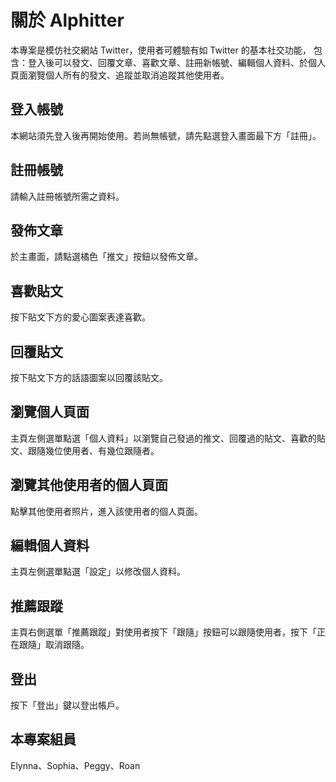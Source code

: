 # 關於 Alphitter

本專案是模仿社交網站 Twitter，使用者可體驗有如 Twitter 的基本社交功能， 包含：登入後可以發文、回覆文章、喜歡文章、註冊新帳號、編輯個人資料、於個人頁面瀏覽個人所有的發文、追蹤並取消追蹤其他使用者。

## 登入帳號

本網站須先登入後再開始使用。若尚無帳號，請先點選登入畫面最下方「註冊」。

## 註冊帳號

請輸入註冊帳號所需之資料。

## 發佈文章

於主畫面，請點選橘色「推文」按鈕以發佈文章。

## 喜歡貼文

按下貼文下方的愛心圖案表達喜歡。

## 回覆貼文

按下貼文下方的話語圖案以回覆該貼文。

## 瀏覽個人頁面

主頁左側選單點選「個人資料」以瀏覽自己發過的推文、回覆過的貼文、喜歡的貼文、跟隨幾位使用者、有幾位跟隨者。

## 瀏覽其他使用者的個人頁面

點擊其他使用者照片，進入該使用者的個人頁面。

## 編輯個人資料

主頁左側選單點選「設定」以修改個人資料。

## 推薦跟蹤

主頁右側選單「推薦跟蹤」對使用者按下「跟隨」按鈕可以跟隨使用者，按下「正在跟隨」取消跟隨。

## 登出

按下「登出」鍵以登出帳戶。

## 本專案組員

Elynna、Sophia、Peggy、Roan
